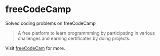 # freeCodeCamp
Solved coding problems on freeCodeCamp

>A free platform to learn programmming by participating in various challenges and earning certificates by doing projects.

Visit [freeCodeCam](www.freecodecamp.org/) for more.
